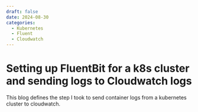 ```yaml
---
draft: false 
date: 2024-08-30
categories:
  - Kubernetes
  - Fluent
  - Cloudwatch
---
```


# Setting up FluentBit for a k8s cluster and sending logs to Cloudwatch logs

This blog defines the step I took to send container logs from a kubernetes cluster to cloudwatch.

<!-- more -->

